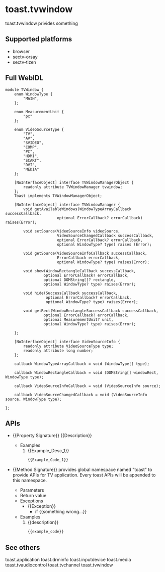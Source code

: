 # toast.tvwindow
toast.tvwindow privides something

## Supported platforms
* browser
* sectv-orsay
* sectv-tizen

## Full WebIDL
```widl
module TVWindow {
    enum WindowType {
        "MAIN",
    };

    enum MeasurementUnit {
        "px"
    };

    enum VideoSourceType {
        "TV",
        "AV",
        "SVIDEO",
        "COMP",
        "PC",
        "HDMI",
        "SCART",
        "DVI",
        "MEDIA"
    };

    [NoInterfaceObject] interface TVWindowManagerObject {
        readonly attribute TVWindowManager tvwindow;
    };
    Toast implements TVWindowManagerObject;

    [NoInterfaceObject] interface TVWindowManager {
        void getAvailableWindows(WindowTypeArrayCallback successCallback,
                       optional ErrorCallback? errorCallback) raises(Error);

        void setSource(VideoSourceInfo videoSource,
                       VideoSourceChangedCallback successCallback,
                       optional ErrorCallback? errorCallback,
                       optional WindowType? type) raises (Error);

        void getSource(VideoSourceInfoCallback successCallback,
                       ErrorCallback errorCallback,
                       optional WindowType? type) raises(Error);

        void show(WindowRectangleCallback successCallback,
                 optional ErrorCallback? errorCallback,
                 optional DOMString[]? rectangle,
                 optional WindowType? type) raises(Error);

        void hide(SuccessCallback successCallback,
                  optional ErrorCallback? errorCallback,
                  optional WindowType? type) raises(Error);

        void getRect(WindowRectangleSuccessCallback successCallback,
                 optional ErrorCallback? errorCallback,
                 optional MeasurementUnit? unit,
                 optional WindowType? type) raises(Error);

    };

    [NoInterfaceObject] interface VideoSourceInfo {
        readonly attribute VideoSourceType type;
        readonly attribute long number;
    };

    callback WindowTypeArrayCallback = void (WindowType[] type);

    callback WindowRectangleCallback = void (DOMString[] windowRect, WindowType type);

    callback VideoSourceInfoCallback = void (VideoSourceInfo source);

    callback VideoSourceChangedCallback = void (VideoSourceInfo source, WindowType type);

};
```

## APIs
* {{Property Signature}}
{{Description}}
	* Examples
		1. {{Example_Desc_1}}
			```javascript
			{{Example_Code_1}}
			```

* {{Method Signature}}
provides global namespace named "toast" to provide APIs for TV application.
Every toast APIs will be appended to this namespace.
	* Parameters
	* Return value
	* Exceptions
		* {{Exception}}
			* if {{something wrong...}}
	* Examples
		1. {{description}}
			```javascript
			{{example_code}}
			```

## See others
toast.application
toast.drminfo
toast.inputdevice
toast.media
toast.tvaudiocontrol
toast.tvchannel
toast.tvwindow
